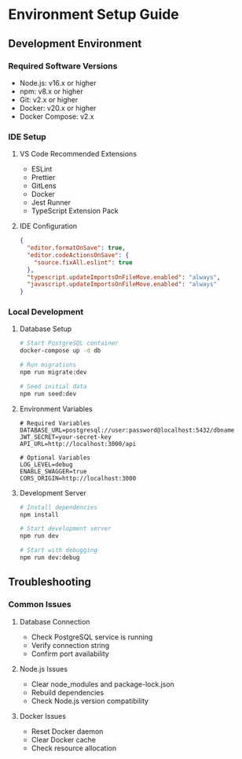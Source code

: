 # Environment Setup Guide

## Development Environment

### Required Software Versions

- Node.js: v16.x or higher
- npm: v8.x or higher
- Git: v2.x or higher
- Docker: v20.x or higher
- Docker Compose: v2.x

### IDE Setup

1. VS Code Recommended Extensions

   - ESLint
   - Prettier
   - GitLens
   - Docker
   - Jest Runner
   - TypeScript Extension Pack

2. IDE Configuration

   ```json
   {
     "editor.formatOnSave": true,
     "editor.codeActionsOnSave": {
       "source.fixAll.eslint": true
     },
     "typescript.updateImportsOnFileMove.enabled": "always",
     "javascript.updateImportsOnFileMove.enabled": "always"
   }
   ```

### Local Development

1. Database Setup

   ```bash
   # Start PostgreSQL container
   docker-compose up -d db

   # Run migrations
   npm run migrate:dev

   # Seed initial data
   npm run seed:dev
   ```

2. Environment Variables

   ```env
   # Required Variables
   DATABASE_URL=postgresql://user:password@localhost:5432/dbname
   JWT_SECRET=your-secret-key
   API_URL=http://localhost:3000/api

   # Optional Variables
   LOG_LEVEL=debug
   ENABLE_SWAGGER=true
   CORS_ORIGIN=http://localhost:3000
   ```

3. Development Server

   ```bash
   # Install dependencies
   npm install

   # Start development server
   npm run dev

   # Start with debugging
   npm run dev:debug
   ```

## Troubleshooting

### Common Issues

1. Database Connection

   - Check PostgreSQL service is running
   - Verify connection string
   - Confirm port availability

2. Node.js Issues

   - Clear node_modules and package-lock.json
   - Rebuild dependencies
   - Check Node.js version compatibility

3. Docker Issues

   - Reset Docker daemon
   - Clear Docker cache
   - Check resource allocation
